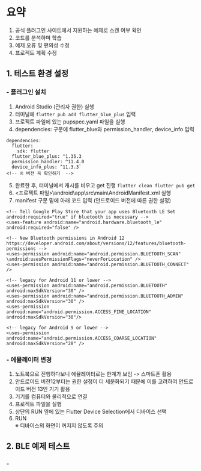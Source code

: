 # 요약
1. 공식 플러그인 사이트에서 지원하는 예제로 스캔 여부 확인
2. 코드를 분석하며 학습
3. 예제 오류 및 편의성 수정
4. 프로젝트 계획 수정


## 1. 테스트 환경 설정
  ### - 플러그인 설치
  1. Android Studio (관리자 권한) 실행
  2. 터미널에 `flutter pub add flutter_blue_plus` 입력
  3. 프로젝트 파일에 있는 pupspec.yaml 파일을 실행
  4. dependencies: 구문에 flutter_blue와 permission_handler, device_info 입력
  ```
  dependencies:
    flutter:
      sdk: flutter   
    flutter_blue_plus: ^1.35.3
    permission_handler: ^11.4.0   
    device_info_plus: ^11.3.3`
  <!-- ※ 버전 꼭 확인하기  -->
  ```

  5. 완료한 후, 터미널에서 캐시를 비우고 get 진행
     `flutter clean
     flutter pub get`
  6. <프로젝트 파일>\android\app\src\main\AndroidManifest.xml 실행
  7. manifest 구문 밑에 아래 코드 입력 (안드로이드 버전에 따른 권한 설정)
```
<!-- Tell Google Play Store that your app uses Bluetooth LE Set android:required="true" if bluetooth is necessary -->
<uses-feature android:name="android.hardware.bluetooth_le" android:required="false" />

<!-- New Bluetooth permissions in Android 12
https://developer.android.com/about/versions/12/features/bluetooth-permissions -->
<uses-permission android:name="android.permission.BLUETOOTH_SCAN" \android:usesPermissionFlags="neverForLocation" />
<uses-permission android:name="android.permission.BLUETOOTH_CONNECT" />

<!-- legacy for Android 11 or lower -->
<uses-permission android:name="android.permission.BLUETOOTH" android:maxSdkVersion="30" />
<uses-permission android:name="android.permission.BLUETOOTH_ADMIN" android:maxSdkVersion="30" />
<uses-permission android:name="android.permission.ACCESS_FINE_LOCATION" android:maxSdkVersion="30"/>

<!-- legacy for Android 9 or lower -->
<uses-permission android:name="android.permission.ACCESS_COARSE_LOCATION" android:maxSdkVersion="28" />
```

  ### - 에뮬레이터 변경
  1. 노트북으로 진행하다보니 에뮬레이터로는 한계가 보임 -> 스마트폰 활용
  2. 안드로이드 버전12부터는 권한 설정이 더 세분화되기 때문에 이를 고려하여 안드로이드 버전 13인 기기 활용 
  3. 기기를 컴퓨터와 물리적으로 연결 
  4. 프로젝트 파일을 실행
  5. 상단의 RUN 옆에 있는 Flutter Device Selection에서 디바이스 선택
  6. RUN  
  ※ 디바이스의 화면이 꺼지지 않도록 주의

## 2. BLE 예제 테스트
  ### - 
  <link https://pub.dev/packages/flutter_blue_plus/>


